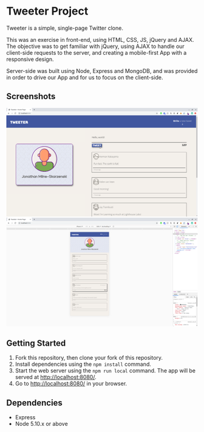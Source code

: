 # Tweeter Project

Tweeter is a simple, single-page Twitter clone. 

This was an exercise in front-end, using HTML, CSS, JS, jQuery and AJAX. The objective was to get familiar with jQuery, using AJAX to handle our client-side requests to the server, and creating a mobile-first App with a responsive design.

Server-side was built using Node, Express and MongoDB, and was provided in order to drive our App and for us to focus on the client-side.

## Screenshots

!["Desktop layout"](./docs/composing-new-tweet.png)
!["iPhoneX layout"](./docs/mobile-layout.png)

## Getting Started

1. Fork this repository, then clone your fork of this repository.
2. Install dependencies using the `npm install` command.
3. Start the web server using the `npm run local` command. The app will be served at <http://localhost:8080/>.
4. Go to <http://localhost:8080/> in your browser.

## Dependencies

- Express
- Node 5.10.x or above
